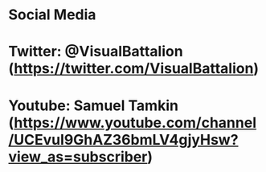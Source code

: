 # Social Media
# Twitter: @VisualBattalion (https://twitter.com/VisualBattalion)
# Youtube: Samuel Tamkin (https://www.youtube.com/channel/UCEvul9GhAZ36bmLV4gjyHsw?view_as=subscriber)

